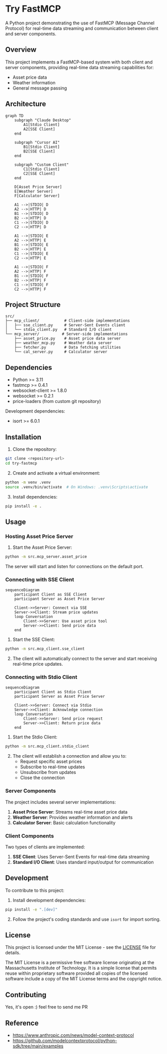 # Try FastMCP

A Python project demonstrating the use of FastMCP (Message Channel Protocol) for real-time data streaming and communication between client and server components.

## Overview

This project implements a FastMCP-based system with both client and server components, providing real-time data streaming capabilities for:
- Asset price data
- Weather information
- General message passing

## Architecture

```mermaid
graph TD
    subgraph "Claude Desktop"
        A1[Stdio Client]
        A2[SSE Client]
    end
    
    subgraph "Cursor AI"
        B1[Stdio Client]
        B2[SSE Client]
    end
    
    subgraph "Custom Client"
        C1[Stdio Client]
        C2[SSE Client]
    end
    
    D[Asset Price Server]
    E[Weather Server]
    F[Calculator Server]
    
    A1 -->|STDIO| D
    A2 -->|HTTP| D
    B1 -->|STDIO| D
    B2 -->|HTTP| D
    C1 -->|STDIO| D
    C2 -->|HTTP| D
    
    A1 -->|STDIO| E
    A2 -->|HTTP| E
    B1 -->|STDIO| E
    B2 -->|HTTP| E
    C1 -->|STDIO| E
    C2 -->|HTTP| E
    
    A1 -->|STDIO| F
    A2 -->|HTTP| F
    B1 -->|STDIO| F
    B2 -->|HTTP| F
    C1 -->|STDIO| F
    C2 -->|HTTP| F
```

## Project Structure

```
src/
├── mcp_client/           # Client-side implementations
│   ├── sse_client.py     # Server-Sent Events client
│   └── stdio_client.py   # Standard I/O client
└── mcp_server/          # Server-side implementations
    ├── asset_price.py    # Asset price data server
    ├── weather_mcp.py    # Weather data server
    ├── fetcher.py        # Data fetching utilities
    └── cal_server.py     # Calculator server
```

## Dependencies

- Python >= 3.11
- fastmcp >= 0.4.1
- websocket-client >= 1.8.0
- websocket >= 0.2.1
- price-loaders (from custom git repository)

Development dependencies:
- isort >= 6.0.1

## Installation

1. Clone the repository:
```bash
git clone <repository-url>
cd try-fastmcp
```

2. Create and activate a virtual environment:
```bash
python -m venv .venv
source .venv/bin/activate  # On Windows: .venv\Scripts\activate
```

3. Install dependencies:
```bash
pip install -e .
```

## Usage

### Hosting Asset Price Server

1. Start the Asset Price Server:
```bash
python -m src.mcp_server.asset_price
```

The server will start and listen for connections on the default port.

### Connecting with SSE Client

```mermaid
sequenceDiagram
    participant Client as SSE Client
    participant Server as Asset Price Server
    
    Client->>Server: Connect via SSE
    Server->>Client: Stream price updates
    loop Conversation
        Client->>Server: Use asset price tool
        Server->>Client: Send price data
    end
```

1. Start the SSE Client:
```bash
python -m src.mcp_client.sse_client
```

2. The client will automatically connect to the server and start receiving real-time price updates.

### Connecting with Stdio Client

```mermaid
sequenceDiagram
    participant Client as Stdio Client
    participant Server as Asset Price Server
    
    Client->>Server: Connect via Stdio
    Server->>Client: Acknowledge connection
    loop Conversation
        Client->>Server: Send price request
        Server->>Client: Return price data
    end
```

1. Start the Stdio Client:
```bash
python -m src.mcp_client.stdio_client
```

2. The client will establish a connection and allow you to:
   - Request specific asset prices
   - Subscribe to real-time updates
   - Unsubscribe from updates
   - Close the connection

### Server Components

The project includes several server implementations:

1. **Asset Price Server**: Streams real-time asset price data
2. **Weather Server**: Provides weather information and alerts
3. **Calculator Server**: Basic calculation functionality

### Client Components

Two types of clients are implemented:

1. **SSE Client**: Uses Server-Sent Events for real-time data streaming
2. **Standard I/O Client**: Uses standard input/output for communication

## Development

To contribute to this project:

1. Install development dependencies:
```bash
pip install -e ".[dev]"
```

2. Follow the project's coding standards and use `isort` for import sorting.

## License

This project is licensed under the MIT License - see the [LICENSE](LICENSE) file for details.

The MIT License is a permissive free software license originating at the Massachusetts Institute of Technology. It is a simple license that permits reuse within proprietary software provided all copies of the licensed software include a copy of the MIT License terms and the copyright notice.

## Contributing

Yes, it's open :) feel free to send me PR


## Reference
- https://www.anthropic.com/news/model-context-protocol
- https://github.com/modelcontextprotocol/python-sdk/tree/main/examples